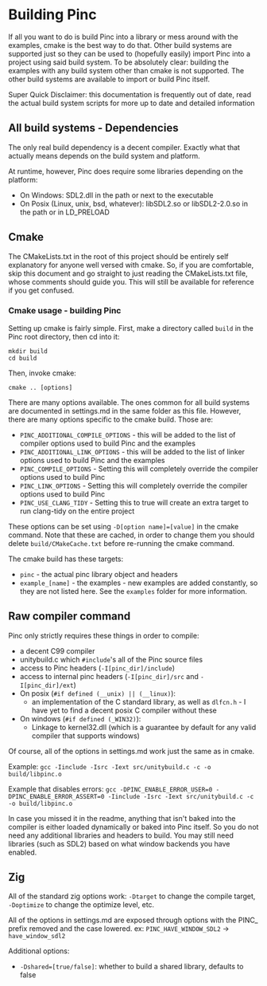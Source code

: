 # Building Pinc

If all you want to do is build Pinc into a library or mess around with the examples, cmake is the best way to do that. Other build systems are supported just so they can be used to (hopefully easily) import Pinc into a project using said build system. To be absolutely clear: building the examples with any build system other than cmake is not supported. The other build systems are available to import or build Pinc itself.

Super Quick Disclaimer: this documentation is frequently out of date, read the actual build system scripts for more up to date and detailed information

## All build systems - Dependencies

The only real build dependency is a decent compiler. Exactly what that actually means depends on the build system and platform.

At runtime, however, Pinc does require some libraries depending on the platform:
- On Windows: SDL2.dll in the path or next to the executable
- On Posix (Linux, unix, bsd, whatever): libSDL2.so or libSDL2-2.0.so in the path or in LD_PRELOAD

## Cmake

The CMakeLists.txt in the root of this project should be entirely self explanatory for anyone well versed with cmake. So, if you are comfortable, skip this document and go straight to just reading the CMakeLists.txt file, whose comments should guide you. This will still be available for reference if you get confused.

### Cmake usage - building Pinc

Setting up cmake is fairly simple. First, make a directory called `build` in the Pinc root directory, then cd into it:
```
mkdir build
cd build
```

Then, invoke cmake:
```
cmake .. [options]
```

There are many options available. The ones common for all build systems are documented in settings.md in the same folder as this file.
However, there are many options specific to the cmake build. Those are:
- `PINC_ADDITIONAL_COMPILE_OPTIONS` - this will be added to the list of compiler options used to build Pinc and the examples
- `PINC_ADDITIONAL_LINK_OPTIONS` - this will be added to the list of linker options used to build Pinc and the examples
- `PINC_COMPILE_OPTIONS` - Setting this will completely override the compiler options used to build Pinc
- `PINC_LINK_OPTIONS` - Setting this will completely override the compiler options used to build Pinc
- `PINC_USE_CLANG_TIDY` - Setting this to true will create an extra target to run clang-tidy on the entire project

These options can be set using `-D[option name]=[value]` in the cmake command. Note that these are cached, in order to change them you should delete `build/CMakeCache.txt` before re-running the cmake command.

The cmake build has these targets:
- `pinc` - the actual pinc library object and headers
- `example_[name]` - the examples - new examples are added constantly, so they are not listed here. See the `examples` folder for more information.

## Raw compiler command

Pinc only strictly requires these things in order to compile:
- a decent C99 compiler
- unitybuild.c which `#include`'s all of the Pinc source files
- access to Pinc headers (`-I[pinc_dir]/include`)
- access to internal pinc headers (`-I[pinc_dir]/src` and `-I[pinc_dir]/ext`)
- On posix (`#if defined (__unix) || (__linux)`):
    - an implementation of the C standard library, as well as `dlfcn.h` - I have yet to find a decent posix C compiler without these
- On windows (`#if defined (_WIN32)`):
    - Linkage to kernel32.dll (which is a guarantee by default for any valid compiler that supports windows)

Of course, all of the options in settings.md work just the same as in cmake.

Example: `gcc -Iinclude -Isrc -Iext src/unitybuild.c -c -o build/libpinc.o`

Example that disables errors: `gcc -DPINC_ENABLE_ERROR_USER=0 -DPINC_ENABLE_ERROR_ASSERT=0 -Iinclude -Isrc -Iext src/unitybuild.c -c -o build/libpinc.o`

In case you missed it in the readme, anything that isn't baked into the compiler is either loaded dynamically or baked into Pinc itself. So you do not need any additional libraries and headers to build. You may still need libraries (such as SDL2) based on what window backends you have enabled.

## Zig

All of the standard zig options work: `-Dtarget` to change the compile target, `-Doptimize` to change the optimize level, etc.

All of the options in settings.md are exposed through options with the PINC_ prefix removed and the case lowered. ex: `PINC_HAVE_WINDOW_SDL2` -> `have_window_sdl2`

Additional options:
- `-Dshared=[true/false]`: whether to build a shared library, defaults to false

